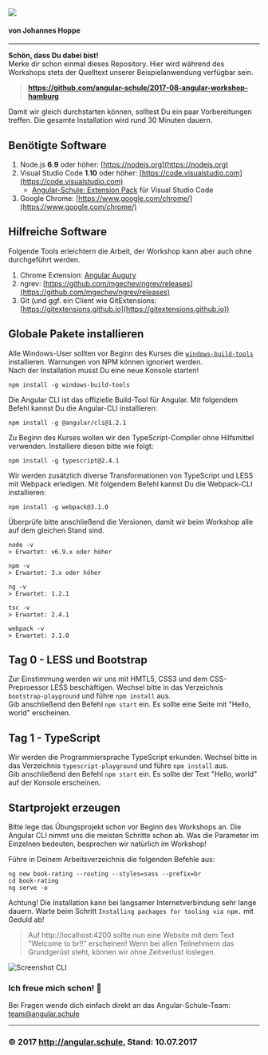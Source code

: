 <img src="http://assets.angular.schule/logo-angular-power-workshop.png">

#### **von Johannes Hoppe**

<hr>

**Schön, dass Du dabei bist!**  
Merke dir schon einmal dieses Repository.
Hier wird während des Workshops stets der Quelltext unserer Beispielanwendung verfügbar sein.
> **https://github.com/angular-schule/2017-08-angular-workshop-hamburg**

Damit wir gleich durchstarten können, solltest Du ein paar Vorbereitungen treffen. Die gesamte Installation wird rund 30 Minuten dauern. 


## Benötigte Software

1. Node.js **6.9** oder höher: [https://nodejs.org](https://nodejs.org)
2. Visual Studio Code **1.10** oder höher: [https://code.visualstudio.com](https://code.visualstudio.com)
   * [Angular-Schule: Extension Pack](https://marketplace.visualstudio.com/items?itemName=angular-schule.angular-schule-extension-pack) für Visual Studio Code 
3. Google Chrome: [https://www.google.com/chrome/](https://www.google.com/chrome/)
   
## Hilfreiche Software

Folgende Tools erleichtern die Arbeit, der Workshop kann aber auch ohne durchgeführt werden.

1. Chrome Extension: [Angular Augury](https://chrome.google.com/webstore/detail/augury/elgalmkoelokbchhkhacckoklkejnhcd)
2. ngrev: [https://github.com/mgechev/ngrev/releases](https://github.com/mgechev/ngrev/releases)
3. Git (und ggf. ein Client wie GitExtensions: [https://gitextensions.github.io](https://gitextensions.github.io))


## Globale Pakete installieren

Alle Windows-User sollten vor Beginn des Kurses die [`windows-build-tools`](https://github.com/felixrieseberg/windows-build-tools) installieren. Warnungen von NPM können ignoriert werden.  
Nach der Installation musst Du eine neue Konsole starten!

```
npm install -g windows-build-tools
```

Die Angular CLI ist das offizielle Build-Tool für Angular. Mit folgendem Befehl kannst Du die Angular-CLI installieren:

```
npm install -g @angular/cli@1.2.1
```

Zu Beginn des Kurses wollen wir den TypeScript-Compiler ohne Hilfsmittel verwenden. Installiere diesen bitte wie folgt:

```
npm install -g typescript@2.4.1
```

Wir werden zusätzlich diverse Transformationen von TypeScript und LESS mit Webpack erledigen. Mit folgendem Befehl kannst Du die Webpack-CLI installieren:

```
npm install -g webpack@3.1.0
```

Überprüfe bitte anschließend die Versionen, damit wir beim Workshop alle auf dem gleichen Stand sind.
```
node -v
> Erwartet: v6.9.x oder höher

npm -v
> Erwartet: 3.x oder höher

ng -v
> Erwartet: 1.2.1

tsc -v
> Erwartet: 2.4.1

webpack -v
> Erwartet: 3.1.0
```

## Tag 0 - LESS und Bootstrap

Zur Einstimmung werden wir uns mit HMTL5, CSS3 und dem CSS-Preproessor LESS beschäftigen.
Wechsel bitte in das Verzeichnis `bootstrap-playground` und führe `npm install` aus.  
Gib anschließend den Befehl `npm start` ein. Es sollte eine Seite mit "Hello, world" erscheinen.

## Tag 1 - TypeScript

Wir werden die Programmiersprache TypeScript erkunden.
Wechsel bitte in das Verzeichnis `typescript-playground` und führe `npm install` aus.  
Gib anschließend den Befehl `npm start` ein. Es sollte der Text "Hello, world" auf der Konsole erscheinen.

## Startprojekt erzeugen

Bitte lege das Übungsprojekt schon vor Beginn des Workshops an.
Die Angular CLI nimmt uns die meisten Schritte schon ab.
Was die Parameter im Einzelnen bedeuten, besprechen wir natürlich im Workshop!

Führe in Deinem Arbeitsverzeichnis die folgenden Befehle aus:

```
ng new book-rating --routing --styles=sass --prefix=br
cd book-rating
ng serve -o
```

Achtung! Die Installation kann bei langsamer Internetverbindung sehr lange dauern.
Warte beim Schritt `Installing packages for tooling via npm.` mit Geduld ab!


> Auf http://localhost:4200 sollte nun eine Website mit dem Text "Welcome to br!!" erscheinen!
Wenn bei allen Teilnehmern das Grundgerüst steht, können wir ohne Zeitverlust loslegen.

![Screenshot CLI](http://assets.angular.schule/chrome_cli_welcome.png)


### Ich freue mich schon! 🙂

Bei Fragen wende dich einfach direkt an das Angular-Schule-Team:  
[team@angular.schule](mailto:team@angular.schule)

<hr>

### &copy; 2017 http://angular.schule, Stand: 10.07.2017


